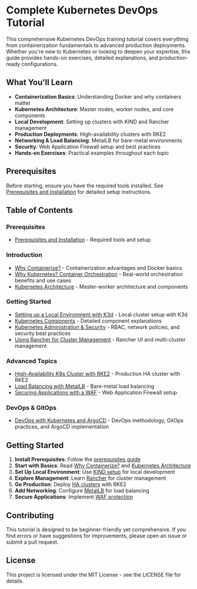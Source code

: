 # Complete Kubernetes DevOps Tutorial

This comprehensive Kubernetes DevOps training tutorial covers everything from containerization fundamentals to advanced production deployments. Whether you're new to Kubernetes or looking to deepen your expertise, this guide provides hands-on exercises, detailed explanations, and production-ready configurations.

## What You'll Learn

- **Containerization Basics**: Understanding Docker and why containers matter
- **Kubernetes Architecture**: Master nodes, worker nodes, and core components
- **Local Development**: Setting up clusters with KIND and Rancher management
- **Production Deployments**: High-availability clusters with RKE2
- **Networking & Load Balancing**: MetalLB for bare-metal environments
- **Security**: Web Application Firewall setup and best practices
- **Hands-on Exercises**: Practical examples throughout each topic

## Prerequisites

Before starting, ensure you have the required tools installed. See [Prerequisites and Installation](docs/00-prerequisites.md) for detailed setup instructions.

## Table of Contents

### Prerequisites
- [Prerequisites and Installation](docs/00-prerequisites.md) - Required tools and setup

### Introduction
- [Why Containerize?](docs/01-why-containerize.md) - Containerization advantages and Docker basics
- [Why Kubernetes? Container Orchestration](docs/03-why-kubernetes-orchestration.md) - Real-world orchestration benefits and use cases
- [Kubernetes Architecture](docs/02-kubernetes-architecture.md) - Master-worker architecture and components

### Getting Started
- [Setting up a Local Environment with K3d](docs/04-local-setup-k3d.md) - Local cluster setup with K3d
- [Kubernetes Components](docs/05-kubernetes-components.md) - Detailed component explanations
- [Kubernetes Administration & Security](docs/06-kubernetes-administration-security.md) - RBAC, network policies, and security best practices
- [Using Rancher for Cluster Management](docs/07-rancher-management.md) - Rancher UI and multi-cluster management

### Advanced Topics
- [High-Availability K8s Cluster with RKE2](docs/08-ha-cluster-rke2.md) - Production HA cluster with RKE2
- [Load Balancing with MetalLB](docs/09-loadbalancing-metallb.md) - Bare-metal load balancing
- [Securing Applications with a WAF](docs/10-waf-security.md) - Web Application Firewall setup

### DevOps & GitOps
- [DevOps with Kubernetes and ArgoCD](docs/11-devops-kubernetes-argocd.md) - DevOps methodology, GitOps practices, and ArgoCD implementation

## Getting Started

1. **Install Prerequisites**: Follow the [prerequisites guide](docs/00-prerequisites.md)
2. **Start with Basics**: Read [Why Containerize?](docs/01-why-containerize.md) and [Kubernetes Architecture](docs/02-kubernetes-architecture.md)
3. **Set Up Local Environment**: Use [KIND setup](docs/03-local-setup-kind.md) for local development
4. **Explore Management**: Learn [Rancher](docs/04-rancher-management.md) for cluster management
5. **Go Production**: Deploy [HA clusters](docs/05-ha-cluster-rke2.md) with RKE2
6. **Add Networking**: Configure [MetalLB](docs/06-loadbalancing-metallb.md) for load balancing
7. **Secure Applications**: Implement [WAF protection](docs/07-waf-security.md)

## Contributing

This tutorial is designed to be beginner-friendly yet comprehensive. If you find errors or have suggestions for improvements, please open an issue or submit a pull request.

## License

This project is licensed under the MIT License - see the LICENSE file for details.
